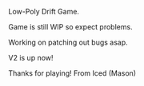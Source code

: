 
Low-Poly Drift Game.

Game is still WIP so expect problems.

Working on patching out bugs asap.

V2 is up now!

Thanks for playing! From Iced (Mason)
